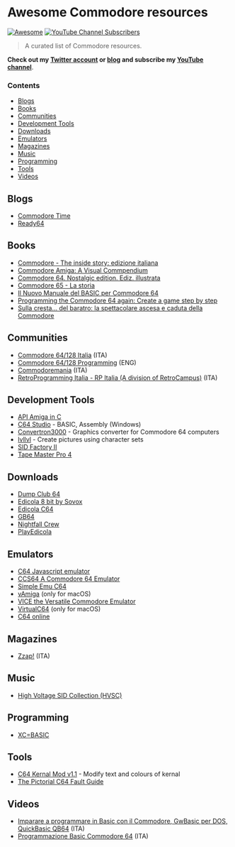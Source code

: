 # Awesome Commodore resources

[![Awesome](https://cdn.rawgit.com/sindresorhus/awesome/d7305f38d29fed78fa85652e3a63e154dd8e8829/media/badge.svg)](https://github.com/sindresorhus/awesome)
[![YouTube Channel Subscribers](https://img.shields.io/youtube/channel/subscribers/UCwTjA-PulR8QrL6C2tiBrDg?label=SUBSCRIBE-EmmeCiLab&style=plastic)](https://www.youtube.com/c/emmecilab?sub_confirmation=1)

> A curated list of Commodore resources.

**Check out my [Twitter account](https://twitter.com/emmecilab) or [blog](https://www.emmecilab.net) and subscribe my [YouTube channel](https://youtube.com/c/emmecilab)**.

### Contents

- [Blogs](#blogs)
- [Books](#books)
- [Communities](#communities)
- [Development Tools](#development-tools)
- [Downloads](#downloads)
- [Emulators](#emulators)
- [Magazines](#magazines)
- [Music](#music)
- [Programming](#programming)
- [Tools](#tools)
- [Videos](#videos)


## Blogs

- [Commodore Time](https://www.facebook.com/commodoretime)
- [Ready64](https://ready64.org/)


## Books

- [Commodore - The inside story: edizione italiana](https://amzn.to/3ApKlzq)
- [Commodore Amiga: A Visual Commpendium](https://amzn.to/3DhtLDn)
- [Commodore 64. Nostalgic edition. Ediz. illustrata](https://amzn.to/3Ajo6uE)
- [Commodore 65 - La storia](https://amzn.to/3Am7l25)
- [Il Nuovo Manuale del BASIC per Commodore 64](https://amzn.to/3liO4KM)
- [Programming the Commodore 64 again: Create a game step by step](https://amzn.to/3iE4U58)
- [Sulla cresta... del baratro: la spettacolare ascesa e caduta della Commodore](https://amzn.to/3mCgOxA)


## Communities

- [Commodore 64/128 Italia](https://www.facebook.com/groups/commodore64.128italia) (ITA)
- [Commodore 64/128 Programming](https://www.facebook.com/groups/2105373096362690) (ENG)
- [Commodoremania](https://www.facebook.com/groups/commodoremania) (ITA)
- [RetroProgramming Italia - RP Italia (A division of RetroCampus)](https://www.facebook.com/groups/retroprogramming) (ITA)


## Development Tools

- [API Amiga in C](http://amigadev.elowar.com/read/ADCD_2.1/Includes_and_Autodocs_3._guide/node0001.html?fbclid=IwAR2v7S1wpcjEaFKz_LOLi2e5xFnqczjeEh7ax9kVZaf5hMDglf04ms-3zQ8)
- [C64 Studio](https://www.georg-rottensteiner.de/en/index.html) - BASIC, Assembly (Windows)
- [Convertron3000](https://github.com/fieserWolF/convertron3000) - Graphics converter for Commodore 64 computers
- [lvllvl](https://lvllvl.com/) - Create pictures using character sets
- [SID Factory II](https://blog.chordian.net/sf2/?fbclid=IwAR30ll5fysFzKBA24LjhCgR3Inb1jMMMd1BWo6fqJRqSxO7_GXnNvmOfvDM)
- [Tape Master Pro 4](https://richard-tnd.itch.io/tapemasterpro4?fbclid=IwAR1Pvfh7dx3rIfP7PFnDgHRNR6boFchMKiaq6yYHa7Ae0nx4ItQHGaT5QqE)


## Downloads

- [Dump Club 64](https://www.dumpclub64.it/)
- [Edicola 8 bit by Sovox](https://www.edicola8bit.com)
- [Edicola C64](https://www.edicolac64.com/public/index.php)
- [GB64](http://www.gb64.com/index.php)
- [Nightfall Crew](https://www.nightfallcrew.com/)
- [PlayEdicola](https://www.playedicola.it/)


## Emulators

- [C64 Javascript emulator](https://github.com/nippur72/c64-emu)
- [CCS64 A Commodore 64 Emulator](http://www.ccs64.com/)
- [Simple Emu C64](https://github.com/davervw/simple-emu-c64?fbclid=IwAR1J1fWypVV7pvGl6CUvcYaRXWDQCNY5OT2hZBX_hCGkevdzfFhOvEEtVSY)
- [vAmiga](https://dirkwhoffmann.github.io/vAmiga/) (only for macOS)
- [VICE the Versatile Commodore Emulator](https://vice-emu.sourceforge.io/)
- [VirtualC64](https://dirkwhoffmann.github.io/virtualc64/) (only for macOS)
- [C64 online](https://c64online.com/)


## Magazines

- [Zzap!](https://zzapmagazine.blogspot.com/) (ITA)


## Music

- [High Voltage SID Collection (HVSC)](https://hvsc.c64.org/)


## Programming

- [XC=BASIC](https://xc-basic.net/doku.php?fbclid=IwAR1ZXJ2DfNBSPFf3x-pscKZffI1RFxehhStFcO75_Y5RDuQ5xG-mQSB2DA0)


## Tools

- [C64 Kernal Mod v1.1](http://tools.anemo.se/c64/kernal-mod/?fbclid=IwAR3hiJevlTdmYnKbBVhx9ofUx5ZBaZOr4MqM582hvgptxvgifMLseFYcwcY) - Modify text and colours of kernal
- [The Pictorial C64 Fault Guide](https://www.pictorial64.com/)


## Videos

- [Imparare a programmare in Basic con il Commodore, GwBasic per DOS, QuickBasic QB64](https://www.youtube.com/watch?v=YzU4596jRqg&list=PLfWOCTAcUrxjm-WEft6F1NqUNYVqeClBa) (ITA)
- [Programmazione Basic Commodore 64](https://www.youtube.com/playlist?list=PLCbSCJEIR6CrVT003ytijkO6kUrCT9VIT) (ITA)

